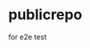 # publicrepo
for e2e test

































































































































































































































































































































































































































































































































































































































































































































































































































































































































































































































































































































































































































































































































































































































































































































































































































































































































































































































































































































































































































































































































































































































































































